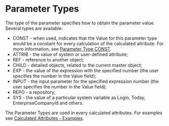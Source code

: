 # Parameter Types

The type of the parameter specifies how to obtain the parameter value. Several types are available:

- CONST - when used, indicates that the Value for this parameter type would be a constant for every calculation of the calculated attribute. For more  information, see [Parameter Type CONST](parameter-type-const.md).
- ATTRIB - the value of system or user-defined attribute;
- REF - reference to another object;
- CHILD - detailed objects, related to the current master object;
- EXP - the value of the expression with the specified number (the user specifies the number in the Value field);
- INPUT - the input parameter for the specified expression number (the user specifies the number in the Value field);
- REPO - a repository;
- SYS - the value of a particular system variable as Login, Today, EnterpriseCompanyId and others.

The Parameter Types are used in every calculated attributes. For examples see [Calculated Attributes - Examples](../examples/index.md).
